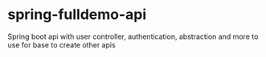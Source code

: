 # spring-fulldemo-api
Spring boot api with user controller, authentication, abstraction and more to use for base to create other apis
